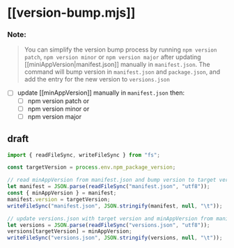 # [[version-bump.mjs]]

### Note:
> You can simplify the version bump process by running `npm version patch`, `npm version minor` or `npm version major` after updating [[miniAppVersion|manifest.json]] manually in `manifest.json`.
> The command will bump version in `manifest.json` and `package.json`, and add the entry for the new version to `versions.json`

- [ ] update [[minAppVersion]] manually in `manifest.json` then:
	- [ ] npm version patch or
	- [ ] npm version minor or
	- [ ] npm version major
## draft


```js
import { readFileSync, writeFileSync } from "fs";

const targetVersion = process.env.npm_package_version;

// read minAppVersion from manifest.json and bump version to target version
let manifest = JSON.parse(readFileSync("manifest.json", "utf8"));
const { minAppVersion } = manifest;
manifest.version = targetVersion;
writeFileSync("manifest.json", JSON.stringify(manifest, null, "\t"));

// update versions.json with target version and minAppVersion from manifest.json
let versions = JSON.parse(readFileSync("versions.json", "utf8"));
versions[targetVersion] = minAppVersion;
writeFileSync("versions.json", JSON.stringify(versions, null, "\t"));

```

